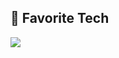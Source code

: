 ## 🤖 Favorite Tech
[![](https://img.shields.io/badge/Blender-Tools-informational?style=for-the-badge&logo=blender&logoColor=white&labelColor=F5792A&color=6f6f6f)](https://www.blender.org)

<!--
**ocommaj/ocommaj** is a ✨ _special_ ✨ repository because its `README.md` (this file) appears on your GitHub profile.

Here are some ideas to get you started:

- 🔭 I’m currently working on ...
- 🌱 I’m currently learning ...
- 👯 I’m looking to collaborate on ...
- 🤔 I’m looking for help with ...
- 💬 Ask me about ...
- 📫 How to reach me: ...
- 😄 Pronouns: ...
- ⚡ Fun fact: ...
-->
